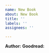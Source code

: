 ```yaml
---
name: New Book
about: New Book
title: ''
labels: ''
assignees: ''

---
```


**Author:**
**Goodread:**
